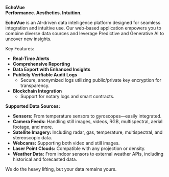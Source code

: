 **EchoVue**  
**Performance. Aesthetics. Intuition.**  

**EchoVue** is an AI-driven data intelligence platform designed for seamless integration and intuitive use. Our web-based application empowers you to combine diverse data sources and leverage Predictive and Generative AI to uncover new insights.

Key Features:

- **Real-Time Alerts**  
- **Comprehensive Reporting**  
- **Data Export with Enhanced Insights**  
- **Publicly Verifiable Audit Logs**  
  - Secure, anonymized logs utilizing public/private key encryption for transparency.
- **Blockchain Integration**  
  - Support for notary logs and smart contracts.

**Supported Data Sources:**

- **Sensors:** From temperature sensors to gyroscopes—easily integrated.
- **Camera Feeds:** Handling still images, videos, RGB, multispectral, aerial footage, and more.
- **Satellite Imagery:** Including radar, gas, temperature, multispectral, and stereoscopic data.
- **Webcams:** Supporting both video and still images.
- **Laser Point Clouds:** Compatible with any projection or density.
- **Weather Data:** From indoor sensors to external weather APIs, including historical and forecasted data.

We do the heavy lifting, but your data remains yours.

